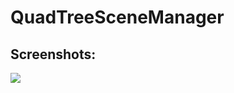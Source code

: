 # QuadTreeSceneManager

Screenshots:
------------
![](https://raw.githubusercontent.com/chenyong2github/QuadTreeSceneManager/master/Screenshots/1.jpg)
